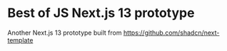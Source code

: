 # Best of JS Next.js 13 prototype

Another Next.js 13 prototype built from https://github.com/shadcn/next-template
